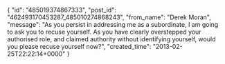  {
   "id": "485019374867333",
   "post_id": "462493170453287_485010274868243",
   "from_name": "Derek Moran",
   "message": "As you persist in addressing me as a subordinate, I am going to ask you to recuse yourself. As you have clearly overstepped your authorised role, and claimed authority without identifying yourself, would you please recuse yourself now?",
   "created_time": "2013-02-25T22:22:14+0000"
 }

